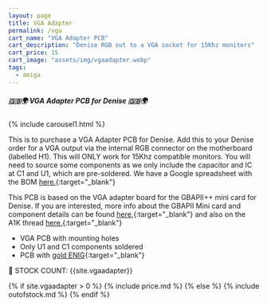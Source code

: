 ```yaml
---
layout: page
title: VGA Adapter
permalink: /vga
cart_name: "VGA Adapter PCB"
cart_description: "Denise RGB out to a VGA socket for 15Khz monitors"
cart_price: 15
cart_image: "assets/img/vgaadapter.webp"
tags: 
  - amiga
---
```


##### 🇬🇧🌍 VGA Adapter PCB for Denise 🇬🇧🌍

{% include carousel1.html %}

This is to purchase a VGA Adapter PCB for Denise. Add this to your Denise order for a VGA output via the internal RGB connector on the motherboard (labelled H1). This will ONLY work for 15Khz compatible monitors. You will need to source some components as we only include the capacitor and IC at C1 and U1, which are pre-soldered. We have a Google spreadsheet with the BOM [here.](https://docs.google.com/spreadsheets/d/17oHfT9QUCcRQ_YKXXuV0mXPfL9rg2KvKyZhjl9AIMDw/edit?usp=sharing){:target="_blank"}

This PCB is based on the VGA adapter board for the GBAPII++ mini card for Denise. If you are interested, more info about the GBAPII Mini card and component details can be found [here,](https://amiga.erkan.se/mini-version-of-gbapii-amiga-graphics-card/){:target="_blank"} and also on the A1K thread [here.](https://www.a1k.org/forum/index.php?threads/80990/){:target="_blank"}

* VGA PCB with mounting holes
* Only U1 and C1 components soldered
* PCB with [gold ENIG](https://en.wikipedia.org/wiki/Electroless_nickel_immersion_gold){:target="_blank"}

&#128221; STOCK COUNT: {{site.vgaadapter}}

{% if site.vgaadapter > 0 %}
{% include price.md %}
{% else %}
{% include outofstock.md %}
{% endif %}